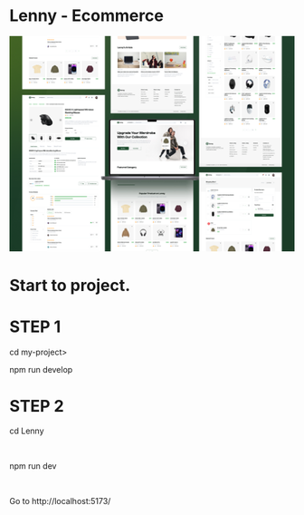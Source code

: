 # Lenny - Ecommerce

<img src="https://github.com/ElcanBadalovs/Lenny/blob/main/Lenny.png?raw=true"></img>

# Start to project.

# STEP 1

<p>cd my-project></p>
<p>npm run develop</p>

# STEP 2

<p>cd Lenny</p>
<br>
<p>npm run dev</p>
<br>
<p>Go to http://localhost:5173/</p>
